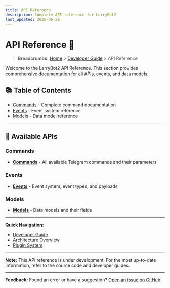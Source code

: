 ```yaml
---
title: API Reference
description: Complete API reference for LarryBot2
last_updated: 2025-06-28
---
```


# API Reference 📖

> **Breadcrumbs:** [Home](../../README.md) > [Developer Guide](../../developer-guide/README.md) > API Reference

Welcome to the LarryBot2 API Reference. This section provides comprehensive documentation for all APIs, events, and data models.

## 📚 Table of Contents
- [Commands](commands.md) - Complete command documentation
- [Events](events.md) - Event system reference
- [Models](models.md) - Data model reference

---

## 🔧 Available APIs

### Commands
- **[Commands](commands.md)** - All available Telegram commands and their parameters

### Events
- **[Events](events.md)** - Event system, event types, and payloads

### Models
- **[Models](models.md)** - Data models and their fields

---

**Quick Navigation:**
- [Developer Guide](../../developer-guide/README.md)
- [Architecture Overview](../../developer-guide/architecture/overview.md)
- [Plugin System](../../developer-guide/architecture/plugin-system.md)

---

**Note:** This API reference is under development. For the most up-to-date information, refer to the source code and developer guides.

---

**Feedback:** Found an error or have a suggestion? [Open an issue on GitHub](https://github.com/your-repo/issues) 